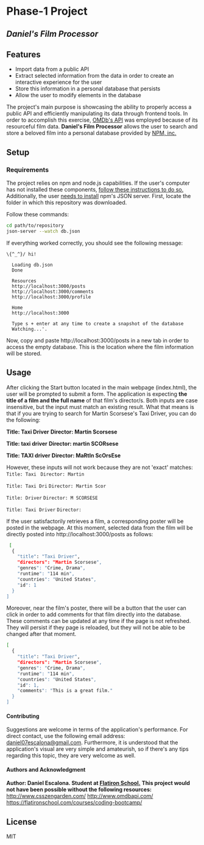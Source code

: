 # Phase-1 Project
## _Daniel's Film Processor_

## Features

- Import data from a public API 
- Extract selected information from the data in order to create an interactive experience for the user
- Store this information in a personal database that persists
- Allow the user to modify elements in the database

The project's main purpose is showcasing the ability to properly access a public API and efficiently manipulating its data through frontend tools. In order to accomplish this exercise, [OMDb's API](http://www.omdbapi.com/) was employed because of its resourceful film data. **Daniel's Film Processor** allows the user to search and store a beloved film into a personal database provided by [NPM, inc.](https://www.npmjs.com/package/json-server)

## Setup

### Requirements

The project relies on npm and node.js capabilities. If the user's computer has not installed these components, [follow these instructions to do so. ](https://docs.npmjs.com/downloading-and-installing-node-js-and-npm) Additionally, the user [needs to install](https://www.npmjs.com/package/json-server) npm's JSON server. First, locate the folder in which this repository was downloaded.

Follow these commands:

```sh
cd path/to/repository
json-server --watch db.json
```
If everything worked correctly, you should see the following message: 
```  
\{^_^}/ hi!

  Loading db.json
  Done

  Resources
  http://localhost:3000/posts
  http://localhost:3000/comments
  http://localhost:3000/profile

  Home
  http://localhost:3000

  Type s + enter at any time to create a snapshot of the database
  Watching...'.
  ```
  Now, copy and paste http://localhost:3000/posts in a new tab in order to access the empty database. This is the location where the film information will be stored.

## Usage

After clicking the Start button located in the main webpage (index.html), the user will be prompted to submit a form. The application is expecting **the title of a film and the full name** of that film's director/s. Both inputs are case insensitive, but the input must match an existing result. What that means is that if you are trying to search for Martin Scorsese's Taxi Driver, you can do the following:

**Title: Taxi Driver**
**Director: Martin Scorsese**

**Title: taxi driver**
**Director: martin SCORsese**

**Title: TAXI driver**
**Director: MaRtIn ScOrsEse**

However, these inputs will not work because they are not 'exact' matches:
`Title: Taxi `
`Director: Martin`

`Title: Taxi Dri`
`Director: Martin Scor`

`Title: Driver`
`Director: M SCORSESE`

`Title: Taxi Driver`
`Director:   `

If the user satisfactorily retrieves a film, a corresponding poster will be posted in the webpage. At this moment, selected data from the film will be directly posted into http://localhost:3000/posts as follows:

```sh
 [
  {
    "title": "Taxi Driver",
    "directors": "Martin Scorsese",
    "genres": "Crime, Drama",
    "runtime": "114 min",
    "countries": "United States",
    "id": 1
  }
]
```

Moreover, near the film's poster, there will be a button that the user can click in order to add comments for that film directly into the database. These comments can be updated at any time if the page is not refreshed. They will persist if they page is reloaded, but they will not be able to be changed after that moment.

```sh
[
  {
    "title": "Taxi Driver",
    "directors": "Martin Scorsese",
    "genres": "Crime, Drama",
    "runtime": "114 min",
    "countries": "United States",
    "id": 1,
    "comments": "This is a great film."
  }
]
```

#### Contributing
Suggestions are welcome in terms of the application's performance. For direct contact, use the following email address: daniel07escalona@gmail.com. Furthermore, it is understood that the application's visual are very simple and amateurish, so if there's any tips regarding this topic, they are very welcome as well.

#### Authors and Acknowledgment
**Author: Daniel Escalona. Student at [Flatiron School.](https://flatironschool.com/welcome-to-flatiron-school/?utm_source=Google&utm_medium=ppc&utm_campaign=12728169833&utm_content=127574232664&utm_term=flatiron&uqaid=513799628630&CjwKCAiA4KaRBhBdEiwAZi1zzgCEBEdI6285I6gmLUyI5Pw_8YNLXh1P1oRIGf8t0fXozErvGMW5FRoCG1MQAvD_BwE&gclid=CjwKCAiA4KaRBhBdEiwAZi1zzgCEBEdI6285I6gmLUyI5Pw_8YNLXh1P1oRIGf8t0fXozErvGMW5FRoCG1MQAvD_BwE)**
**This project would not have been possible without the following resources:**
http://www.csszengarden.com/
http://www.omdbapi.com/
https://flatironschool.com/courses/coding-bootcamp/

## License

MIT